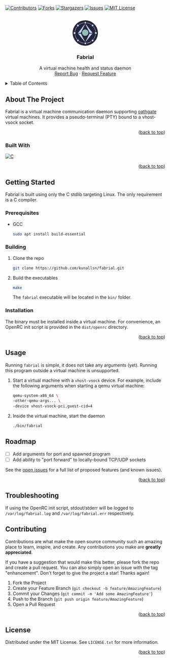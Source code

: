 <a name="readme-top"></a>


<!-- PROJECT SHIELDS -->
<!--
*** I'm using markdown "reference style" links for readability.
*** Reference links are enclosed in brackets [ ] instead of parentheses ( ).
*** See the bottom of this document for the declaration of the reference variables
*** for contributors-url, forks-url, etc. This is an optional, concise syntax you may use.
*** https://www.markdownguide.org/basic-syntax/#reference-style-links
-->
[![Contributors][contributors-shield]][contributors-url]
[![Forks][forks-shield]][forks-url]
[![Stargazers][stars-shield]][stars-url]
[![Issues][issues-shield]][issues-url]
[![MIT License][license-shield]][license-url]

<!-- PROJECT LOGO -->
<br />
<div align="center">
  <img src="images/logo.png" alt="Logo" width="80" height="80">

  <h3 align="center">Fabrial</h3>

  <p align="center">
    A virtual machine health and status daemon
    <br />
    <a href="https://github.com/kvnallsn/fabrial/issues/new?labels=bug">Report Bug</a>
    ·
    <a href="https://github.com/kvnallsn/fabrial/issues/new?labels=enhancement">Request Feature</a>
  </p>
</div>



<!-- TABLE OF CONTENTS -->
<details>
  <summary>Table of Contents</summary>
  <ol>
    <li>
      <a href="#about-the-project">About The Project</a>
      <ul>
        <li><a href="#built-with">Built With</a></li>
      </ul>
    </li>
    <li>
      <a href="#getting-started">Getting Started</a>
      <ul>
        <li><a href="#prerequisites">Prerequisites</a></li>
        <li><a href="#installation">Installation</a></li>
      </ul>
    </li>
    <li><a href="#usage">Usage</a></li>
    <li><a href="#roadmap">Roadmap</a></li>
    <li><a href="#troubleshooting">Troubleshooting</a></li>
    <li><a href="#contributing">Contributing</a></li>
    <li><a href="#license">License</a></li>
  </ol>
</details>



<!-- ABOUT THE PROJECT -->
## About The Project
Fabrial is a virtual machine communication daemon supporting [oathgate](https://github.com/kvnallsn/oathgate) virtual machines. It provides a pseudo-terminal (PTY) bound to a vhost-vsock socket.

<p align="right">(<a href="#readme-top">back to top</a>)</p>


### Built With

[![C][c-shield]][c-url]

<p align="right">(<a href="#readme-top">back to top</a>)</p>


<!-- GETTING STARTED -->
## Getting Started

Fabrial is built using only the C stdlib targeting Linux.  The only requirement is a C compiler.

### Prerequisites

* GCC
  ```sh
  sudo apt install build-essential
  ```

### Building

1. Clone the repo
   ```sh
   git clone https://github.com/kvnallsn/fabrial.git
   ```

2. Build the executables
   ```sh
   make
   ```

   The `fabrial` executable will be located in the `bin/` folder.

### Installation

The binary must be installed inside a virtual machine.  For convenience, an OpenRC init script is provided in the `dist/openrc` directory.

<p align="right">(<a href="#readme-top">back to top</a>)</p>



<!-- USAGE EXAMPLES -->
## Usage

Running `fabrial` is simple, it does not take any arguments (yet). Running this program outside a virtual machine is unsupported.

1. Start a virtual machine with a `vhost-vsock` device.  For example, include the following arguments when starting a qemu virtual machine:
   ```sh
   qemu-system-x86_64 \
   -other-qemu-args... \
   -device vhost-vsock-pci,guest-cid=4
   ```

2. Inside the virtual machine, start the daemon
   ```sh
   ./bin/fabrial
   ```

<!-- ROADMAP -->
## Roadmap

- [ ] Add arguments for port and spawned program
- [ ] Add ability to "port forward" to locally-bound TCP/UDP sockets

See the [open issues](https://github.com/kvnallsn/fabrial/issues) for a full list of proposed features (and known issues).

<p align="right">(<a href="#readme-top">back to top</a>)</p>


<!-- TROUBLESHOOTING -->
## Troubleshooting

If using the OpenRC init script, stdout/stderr will be logged to `/var/log/fabrial.log` and `/var/log/fabrial.err` respectively.

<!-- CONTRIBUTING -->
## Contributing

Contributions are what make the open source community such an amazing place to learn, inspire, and create. Any contributions you make are **greatly appreciated**.

If you have a suggestion that would make this better, please fork the repo and create a pull request. You can also simply open an issue with the tag "enhancement".
Don't forget to give the project a star! Thanks again!

1. Fork the Project
2. Create your Feature Branch (`git checkout -b feature/AmazingFeature`)
3. Commit your Changes (`git commit -m 'Add some AmazingFeature'`)
4. Push to the Branch (`git push origin feature/AmazingFeature`)
5. Open a Pull Request

<p align="right">(<a href="#readme-top">back to top</a>)</p>



<!-- LICENSE -->
## License

Distributed under the MIT License. See `LICENSE.txt` for more information.

<p align="right">(<a href="#readme-top">back to top</a>)</p>


<!-- MARKDOWN LINKS & IMAGES -->
<!-- https://www.markdownguide.org/basic-syntax/#reference-style-links -->
[contributors-shield]: https://img.shields.io/github/contributors/kvnallsn/fabrialstyle=for-the-badge
[contributors-url]: https://github.com/kvnallsn/fabrial/graphs/contributors
[forks-shield]: https://img.shields.io/github/forks/kvnallsn/fabrialstyle=for-the-badge
[forks-url]: https://github.com/kvnallsn/fabrial/network/members
[stars-shield]: https://img.shields.io/github/stars/kvnallsn/fabrialstyle=for-the-badge
[stars-url]: https://github.com/kvnallsn/fabrial/stargazers
[issues-shield]: https://img.shields.io/github/issues/kvnallsn/fabrial?style=for-the-badge
[issues-url]: https://github.com/kvnallsn/fabrial/issues
[license-shield]: https://img.shields.io/github/license/kvnallsn/fabrial?style=for-the-badge
[license-url]: https://github.com/kvnallsn/fabrial/blob/master/LICENSE.txt
[c-shield]: https://img.shields.io/badge/gcc-blue?style=for-the-badge&logo=C&logoColor=white
[c-url]: https://en.cppreference.com/w/c
